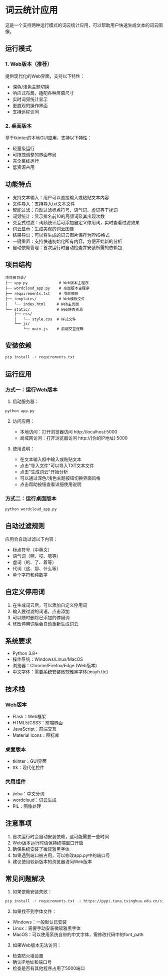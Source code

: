 # 词云统计应用

这是一个支持两种运行模式的词云统计应用，可以帮助用户快速生成文本的词云图像。

## 运行模式

### 1. Web版本（推荐）
提供现代化的Web界面，支持以下特性：
- 深色/浅色主题切换
- 响应式布局，适配各种屏幕尺寸
- 实时词频统计显示
- 更直观的操作界面
- 支持远程访问

### 2. 桌面版本
基于tkinter的本地GUI应用，支持以下特性：
- 轻量级运行
- 可拖拽调整的界面布局
- 完全离线运行
- 低资源占用

## 功能特点

- 支持文本输入：用户可以直接输入或粘贴文本内容
- 文件导入：支持导入txt文本文件
- 智能过滤：自动过滤标点符号、语气词、虚词等干扰词
- 词频统计：显示排名前10的高频词及其出现次数
- 交互式过滤：词频统计后可添加自定义停用词，实时查看过滤效果
- 词云显示：生成美观的词云图像
- 结果导出：可以将生成的词云图片保存为PNG格式
- 一键重置：支持快速初始化所有内容，方便开始新的分析
- 自动依赖管理：首次运行时自动检查并安装所需的依赖包

## 项目结构
```
项目根目录/
├── app.py              # Web版本主程序
├── wordcloud_app.py    # 桌面版本主程序
├── requirements.txt    # 项目依赖
├── templates/          # Web模板文件
│   └── index.html     # Web主页面
└── static/            # Web静态资源
    ├── css/
    │   └── style.css  # 样式文件
    └── js/
        └── main.js    # 前端交互逻辑
```

## 安装依赖

```bash
pip install -r requirements.txt
```

## 运行应用

### 方式一：运行Web版本
1. 启动服务器：
```bash
python app.py
```

2. 访问应用：
   - 本地访问：打开浏览器访问 http://localhost:5000
   - 局域网访问：打开浏览器访问 http://[你的IP地址]:5000

3. 使用说明：
   - 在文本输入框中输入或粘贴文本
   - 点击"导入文件"可以导入TXT文本文件
   - 点击"生成词云"开始分析
   - 可以通过深色/浅色主题按钮切换界面风格
   - 点击帮助按钮查看详细使用说明

### 方式二：运行桌面版本
```bash
python wordcloud_app.py
```

## 自动过滤规则

应用会自动过滤以下内容：
- 标点符号（中英文）
- 语气词（啊、哎、嗯等）
- 虚词（的、了、着等）
- 代词（这、那、什么等）
- 单个字符和纯数字

## 自定义停用词

1. 在生成词云后，可以添加自定义停用词
2. 输入要过滤的词语，点击添加
3. 可以随时删除已添加的停用词
4. 修改停用词后会自动重新生成词云

## 系统要求

- Python 3.8+
- 操作系统：Windows/Linux/MacOS
- 浏览器：Chrome/Firefox/Edge (Web版本)
- 中文字体：需要系统安装微软雅黑字体(msyh.ttc)

## 技术栈

### Web版本
- Flask：Web框架
- HTML5/CSS3：前端界面
- JavaScript：前端交互
- Material Icons：图标库

### 桌面版本
- tkinter：GUI界面
- ttk：现代化控件

### 共用组件
- jieba：中文分词
- wordcloud：词云生成
- PIL：图像处理

## 注意事项

1. 首次运行时会自动安装依赖，这可能需要一些时间
2. Web版本运行时请保持终端窗口开启
3. 确保系统安装了微软雅黑字体
4. 如果遇到端口被占用，可以修改app.py中的端口号
5. 建议使用较新版本的浏览器访问Web版本

## 常见问题解决

1. 如果依赖安装失败：
```bash
pip install -r requirements.txt -i https://pypi.tuna.tsinghua.edu.cn/simple
```

2. 如果找不到字体文件：
- Windows：一般默认已安装
- Linux：需要手动安装微软雅黑字体
- MacOS：可以使用系统自带的中文字体，需修改代码中的font_path

3. 如果Web版本无法访问：
- 检查防火墙设置
- 确认IP地址和端口号
- 检查是否有其他程序占用了5000端口 